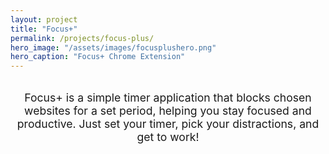 ```yaml
---
layout: project
title: "Focus+"
permalink: /projects/focus-plus/
hero_image: "/assets/images/focusplushero.png"
hero_caption: "Focus+ Chrome Extension"
---
```


<div style="text-align:center;margin:2rem 0;">
  <p style="font-size:1.1rem;max-width:500px;margin:0 auto 1.5rem auto;">Focus+ is a simple timer application that blocks chosen websites for a set period, helping you stay focused and productive. Just set your timer, pick your distractions, and get to work!</p>
</div>
